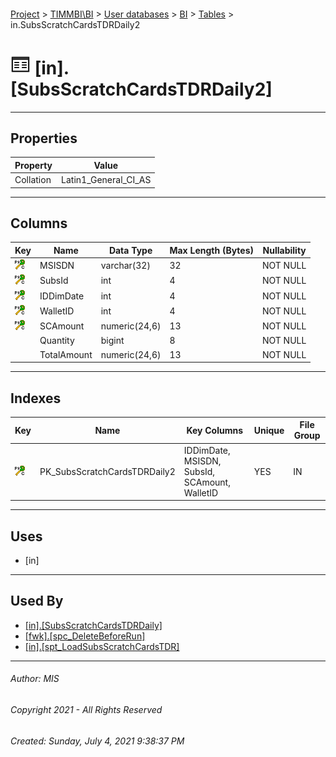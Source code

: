 #### 

[Project](../../../../index.md) > [TIMMBI\\BI](../../../index.md) > [User databases](../../index.md) > [BI](../index.md) > [Tables](Tables.md) > in.SubsScratchCardsTDRDaily2

# ![Tables](../../../../Images/Table32.png) [in].[SubsScratchCardsTDRDaily2]

---

## <a name="#properties"></a>Properties

| Property | Value |
|---|---|
| Collation | Latin1_General_CI_AS |


---

## <a name="#columns"></a>Columns

| Key | Name | Data Type | Max Length (Bytes) | Nullability |
|---|---|---|---|---|
| [![Cluster Primary Key PK_SubsScratchCardsTDRDaily2: IDDimDate\MSISDN\SubsId\SCAmount\WalletID](../../../../Images/pkcluster.png)](#indexes) | MSISDN | varchar(32) | 32 | NOT NULL |
| [![Cluster Primary Key PK_SubsScratchCardsTDRDaily2: IDDimDate\MSISDN\SubsId\SCAmount\WalletID](../../../../Images/pkcluster.png)](#indexes) | SubsId | int | 4 | NOT NULL |
| [![Cluster Primary Key PK_SubsScratchCardsTDRDaily2: IDDimDate\MSISDN\SubsId\SCAmount\WalletID](../../../../Images/pkcluster.png)](#indexes) | IDDimDate | int | 4 | NOT NULL |
| [![Cluster Primary Key PK_SubsScratchCardsTDRDaily2: IDDimDate\MSISDN\SubsId\SCAmount\WalletID](../../../../Images/pkcluster.png)](#indexes) | WalletID | int | 4 | NOT NULL |
| [![Cluster Primary Key PK_SubsScratchCardsTDRDaily2: IDDimDate\MSISDN\SubsId\SCAmount\WalletID](../../../../Images/pkcluster.png)](#indexes) | SCAmount | numeric(24,6) | 13 | NOT NULL |
|  | Quantity | bigint | 8 | NOT NULL |
|  | TotalAmount | numeric(24,6) | 13 | NOT NULL |


---

## <a name="#indexes"></a>Indexes

| Key | Name | Key Columns | Unique | File Group |
|---|---|---|---|---|
| [![Cluster Primary Key PK_SubsScratchCardsTDRDaily2: IDDimDate\MSISDN\SubsId\SCAmount\WalletID](../../../../Images/pkcluster.png)](#indexes) | PK_SubsScratchCardsTDRDaily2 | IDDimDate, MSISDN, SubsId, SCAmount, WalletID | YES | IN |


---

## <a name="#uses"></a>Uses

* [in]


---

## <a name="#usedby"></a>Used By

* [[in].[SubsScratchCardsTDRDaily]](../Views/SubsScratchCardsTDRDaily.md)
* [[fwk].[spc_DeleteBeforeRun]](../Programmability/Stored_Procedures/spc_DeleteBeforeRun.md)
* [[in].[spt_LoadSubsScratchCardsTDR]](../Programmability/Stored_Procedures/spt_LoadSubsScratchCardsTDR.md)


---

###### Author:  MIS

###### Copyright 2021 - All Rights Reserved

###### Created: Sunday, July 4, 2021 9:38:37 PM

